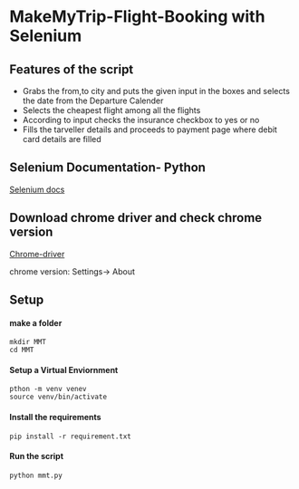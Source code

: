# MakeMyTrip-Flight-Booking with Selenium

## Features of the script

* Grabs the from,to city and puts the given input in the boxes and selects the date from the Departure Calender
* Selects the cheapest flight among all the flights
* According to input checks the insurance checkbox to yes or no
* Fills the tarveller details and proceeds to payment page where debit card details are filled

## Selenium Documentation- Python
[Selenium docs](
https://selenium-python.readthedocs.io/api.html
)

## Download chrome driver and check chrome version
[Chrome-driver](https://chromedriver.chromium.org/downloads)

chrome version: Settings-> About

## Setup
#### make a folder
```
mkdir MMT
cd MMT
```
#### Setup a Virtual Enviornment
```
pthon -m venv venev
source venv/bin/activate
```
#### Install the requirements
```
pip install -r requirement.txt
```

#### Run the script
```
python mmt.py
```
